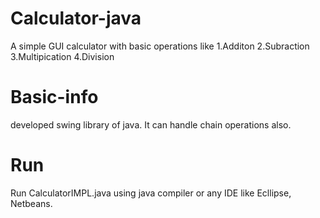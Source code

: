 # Calculator-java
A simple GUI calculator with basic operations like
1.Additon
2.Subraction
3.Multipication
4.Division

# Basic-info
developed swing library of java.
It can handle chain operations also.

# Run
Run CalculatorIMPL.java using java compiler or any IDE like Ecllipse, Netbeans.
